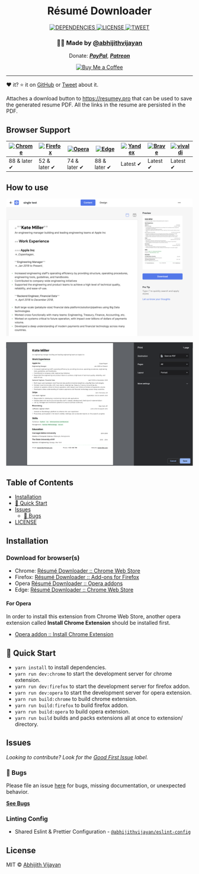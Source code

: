 <h1 align="center">Résumé Downloader</h1>
<div align="center">
  <a href="https://david-dm.org/abhijithvijayan/Résumé-Downloader">
    <img src="https://img.shields.io/david/abhijithvijayan/Résumé-Downloader.svg?colorB=orange" alt="DEPENDENCIES" />
  </a>
  <a href="https://github.com/abhijithvijayan/Resume-Downloader/blob/main/license">
    <img src="https://img.shields.io/github/license/abhijithvijayan/Résumé-Downloader.svg" alt="LICENSE" />
  </a>
  <a href="https://twitter.com/intent/tweet?text=Check%20out%20Résumé-Downloader%21%20by%20%40_abhijithv%0A%0Ahttps%3A%2F%2Fgithub.com%2Fabhijithvijayan%2FRésumé-Downloader%0A%0A%23chrome%20%23resume%20%23downloader%20%23firefox%20%23javascript%20">
     <img src="https://img.shields.io/twitter/url/http/shields.io.svg?style=social" alt="TWEET" />
  </a>
</div>
<h3 align="center">🙋‍♂️ Made by <a href="https://twitter.com/_abhijithv">@abhijithvijayan</a></h3>
<p align="center">
  Donate:
  <a href="https://www.paypal.me/iamabhijithvijayan" target='_blank'><i><b>PayPal</b></i></a>,
  <a href="https://www.patreon.com/abhijithvijayan" target='_blank'><i><b>Patreon</b></i></a>
</p>
<p align="center">
  <a href='https://www.buymeacoffee.com/abhijithvijayan' target='_blank'>
    <img height='36' style='border:0px;height:36px;' src='https://bmc-cdn.nyc3.digitaloceanspaces.com/BMC-button-images/custom_images/orange_img.png' border='0' alt='Buy Me a Coffee' />
  </a>
</p>
<hr />

❤️ it? ⭐️ it on [GitHub](https://github.com/abhijithvijayan/Resume-Downloader/stargazers) or [Tweet](https://twitter.com/intent/tweet?text=Check%20out%20Résumé-Downloader%21%20by%20%40_abhijithv%0A%0Ahttps%3A%2F%2Fgithub.com%2Fabhijithvijayan%2FRésumé-Downloader%0A%0A%23chrome%20%23resume%20%23downloader%20%23firefox%20%23javascript%20) about it.

Attaches a download button to https://resumey.pro that can be used to save the generated resume PDF. All the links in the resume are persisted in the PDF.

## Browser Support

| [![Chrome](https://raw.github.com/alrra/browser-logos/master/src/chrome/chrome_48x48.png)](https://chrome.google.com/webstore/detail/r%C3%A9sum%C3%A9-downloader/gjlihcibieeinniemofkmfnhjjljemlm) | [![Firefox](https://raw.github.com/alrra/browser-logos/master/src/firefox/firefox_48x48.png)](https://addons.mozilla.org/firefox/addon/resume-downloader/) | [![Opera](https://raw.github.com/alrra/browser-logos/master/src/opera/opera_48x48.png)](CONTRIBUTING.md#for-opera-users) | [![Edge](https://raw.github.com/alrra/browser-logos/master/src/edge/edge_48x48.png)](https://chrome.google.com/webstore/detail/r%C3%A9sum%C3%A9-downloader/gjlihcibieeinniemofkmfnhjjljemlm) | [![Yandex](https://raw.github.com/alrra/browser-logos/master/src/yandex/yandex_48x48.png)](https://chrome.google.com/webstore/detail/r%C3%A9sum%C3%A9-downloader/gjlihcibieeinniemofkmfnhjjljemlm) | [![Brave](https://raw.github.com/alrra/browser-logos/master/src/brave/brave_48x48.png)](https://chrome.google.com/webstore/detail/r%C3%A9sum%C3%A9-downloader/gjlihcibieeinniemofkmfnhjjljemlm) | [![vivaldi](https://raw.github.com/alrra/browser-logos/master/src/vivaldi/vivaldi_48x48.png)](https://chrome.google.com/webstore/detail/r%C3%A9sum%C3%A9-downloader/gjlihcibieeinniemofkmfnhjjljemlm) |
---------------------------------------------------------------------------------------------------------------------------------------------------------------------------| --------------------------------------------------------------------------------------------------------------------------------------------- |--------------------------------------------------------------------------------------------------------------------------|---------------------------------------------------------------------------------------------------------------------------------------------------------------------| ------------------------------------------------------------------------------------------------------------------------------------------------------------------------ | ------------------------------------------------------------------------------------------------------------------------------------------------------------------------------ |------------------------------------------------------------------------------------------------------------------------------------------------------------------------------ |
| 88 & later ✔                                                                                                                                                              | 52 & later ✔ | 74 & later ✔                                                                                                             | 88 & later ✔                                                                                                                                                        | Latest ✔ | Latest ✔ | Latest ✔

## How to use


![demo](.github/demo1.png)

![demo](.github/demo2.png)

## Table of Contents

- [Installation](#installation)
- [🚀 Quick Start](#🚀-quick-start)
- [Issues](#issues)
  - [🐛 Bugs](#-bugs)
- [LICENSE](#license)

## Installation

### Download for browser(s)

  - Chrome: [Résumé Downloader :: Chrome Web Store](https://chrome.google.com/webstore/detail/r%C3%A9sum%C3%A9-downloader/gjlihcibieeinniemofkmfnhjjljemlm)
  - Firefox: [Résumé Downloader :: Add-ons for Firefox](https://addons.mozilla.org/firefox/addon/resume-downloader/)
  - Opera [Résumé Downloader :: Opera addons](CONTRIBUTING.md#for-opera-users)
  - Edge: [Résumé Downloader :: Chrome Web Store](https://chrome.google.com/webstore/detail/r%C3%A9sum%C3%A9-downloader/gjlihcibieeinniemofkmfnhjjljemlm)

#### For Opera

In order to install this extension from Chrome Web Store, another opera extension called **Install Chrome Extension** should be installed first.

- [Opera addon :: Install Chrome Extension](https://addons.opera.com/en/extensions/details/install-chrome-extensions/)

## 🚀 Quick Start

- `yarn install` to install dependencies.
- `yarn run dev:chrome` to start the development server for chrome extension.
- `yarn run dev:firefox` to start the development server for firefox addon.
- `yarn run dev:opera` to start the development server for opera extension.
- `yarn run build:chrome` to build chrome extension.
- `yarn run build:firefox` to build firefox addon.
- `yarn run build:opera` to build opera extension.
- `yarn run build` builds and packs extensions all at once to extension/ directory.

## Issues

_Looking to contribute? Look for the [Good First Issue](https://github.com/abhijithvijayan/Resume-Downloader/issues?q=is%3Aissue+is%3Aopen+sort%3Aupdated-desc+label%3A%22good+first+issue%22)
label._

### 🐛 Bugs

Please file an issue [here](https://github.com/abhijithvijayan/Resume-Downloader/issues/new) for bugs, missing documentation, or unexpected behavior.

[**See Bugs**](https://github.com/abhijithvijayan/Resume-Downloader/issues?q=is%3Aissue+is%3Aopen+sort%3Aupdated-desc+label%3A%22type%3A+bug%22)

### Linting Config

- Shared Eslint & Prettier Configuration - [`@abhijithvijayan/eslint-config`](https://www.npmjs.com/package/@abhijithvijayan/eslint-config)

## License

MIT © [Abhijith Vijayan](https://abhijithvijayan.in)
